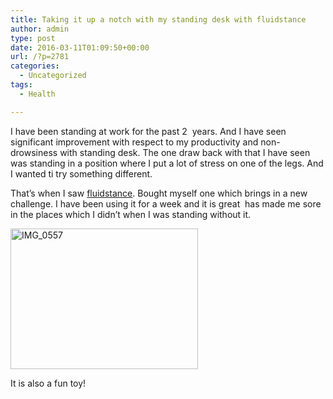 ```yaml
---
title: Taking it up a notch with my standing desk with fluidstance
author: admin
type: post
date: 2016-03-11T01:09:50+00:00
url: /?p=2781
categories:
  - Uncategorized
tags:
  - Health

---
```

I have been standing at work for the past 2  years. And I have seen significant improvement with respect to my productivity and non-drowsiness with standing desk. The one draw back with that I have seen was standing in a position where I put a lot of stress on one of the legs. And I wanted ti try something different.

That&#8217;s when I saw <a href="http://www.fluidstance.com" target="_blank">fluidstance</a>. Bought myself one which brings in a new challenge. I have been using it for a week and it is great  has made me sore in the places which I didn&#8217;t when I was standing without it.

<a href="http://104.197.135.42/wp-content/uploads/2016/03/IMG_0557.jpg" rel="attachment wp-att-2791"><img class="alignnone size-medium wp-image-2791" src="http://104.197.135.42/wp-content/uploads/2016/03/IMG_0557-300x225.jpg" alt="IMG_0557" width="300" height="225" srcset="https://www.naveensrinivasan.com/wp-content/uploads/2016/03/IMG_0557-300x225.jpg 300w, https://www.naveensrinivasan.com/wp-content/uploads/2016/03/IMG_0557-768x576.jpg 768w, https://www.naveensrinivasan.com/wp-content/uploads/2016/03/IMG_0557-1024x768.jpg 1024w" sizes="(max-width: 300px) 100vw, 300px" /></a>

It is also a fun toy!